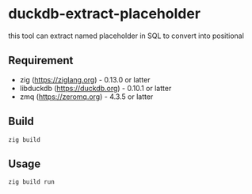 # duckdb-extract-placeholder

this tool can extract named placeholder in SQL to convert into positional 

## Requirement

* zig (https://ziglang.org) - 0.13.0 or latter
* libduckdb (https://duckdb.org) - 0.10.1 or latter
* zmq (https://zeromq.org) - 4.3.5 or latter

## Build

```
zig build
```

## Usage

```
zig build run
```
